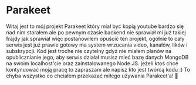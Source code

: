 # Parakeet
Witaj jest to mój projekt Parakeet który miał być kopią  youtube bardzo się nad nim starałem ale po pewnym czasie backend nie sprawiał mi już takiej frajdy jak sprawiał więc postanowiłem opuścić ten projekt, ogółnie to cały serwis jest już prawie gotowy ma system wrzucania video, kanałów, lików i subskrypcji. Kod jest troche nie czytelny gdyż nie miałem planów na opublicznianie jego, aby serwis działał musisz mieć bazę danych MongoDB na swoim localhost'cie oraz zainstalowanego Node.JS. jeżeli ktoś chce kontynuować moją pracę to zapraszam ale napisz kto jest twórcą kodu :) To chyba wszystko co chciałem przekazać miłego używania Parakeet'a! 🦜<br><br>
